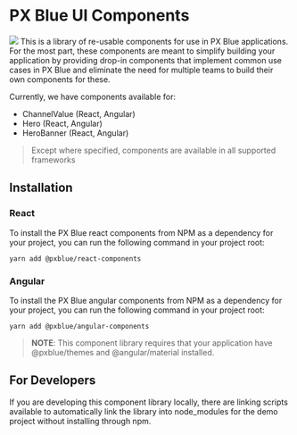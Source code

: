 # PX Blue UI Components
[![](https://img.shields.io/circleci/project/github/pxblue/component-library/master.svg?style=flat)](https://circleci.com/gh/pxblue/component-library/tree/master)
This is a library of re-usable components for use in PX Blue applications. For the most part, these components are meant to simplify building your application by providing drop-in components that implement common use cases in PX Blue and eliminate the need for multiple teams to build their own components for these.

Currently, we have components available for:
* ChannelValue (React, Angular)
* Hero (React, Angular)
* HeroBanner (React, Angular)

> Except where specified, components are available in all supported frameworks

## Installation
### React
To install the PX Blue react components from NPM as a dependency for your project, you can run the following command in your project root:
```
yarn add @pxblue/react-components
```

### Angular
To install the PX Blue angular components from NPM as a dependency for your project, you can run the following command in your project root:
```
yarn add @pxblue/angular-components
```
> **NOTE**: This component library requires that your application have @pxblue/themes and @angular/material installed.


## For Developers
If you are developing this component library locally, there are linking scripts available to automatically link the library into node_modules for the demo project without installing through npm.